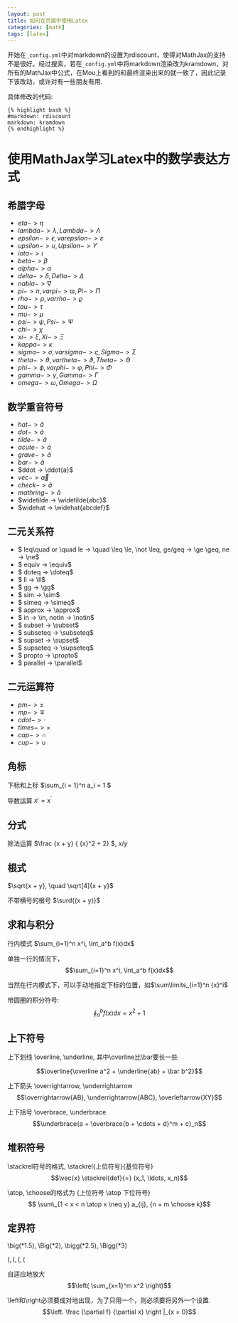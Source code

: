 ```yaml
---
layout: post
title: 如何在页面中使用Latex
categories: [math]
tags: [latex]
---
```


<script type="text/javascript" src="http://cdn.mathjax.org/mathjax/latest/MathJax.js?config=TeX-AMS-MML_HTMLorMML"></script>
<script>
MathJax.Hub.Config({
  config: ["MMLorHTML.js"],
  extensions: ["tex2jax.js"],
  jax: ["input/TeX"],
  tex2jax: {
    inlineMath: [ ['$','$'], ["\\(","\\)"] ],
    displayMath: [ ['$$','$$'], ["\\[","\\]"] ],
    processEscapes: false
  },
  TeX: {
    extensions: ["AMSmath.js", "AMSsymbols.js"],
    TagSide: "right",
    TagIndent: ".8em",
    MultLineWidth: "85%",
    equationNumbers: {
      autoNumber: "AMS",
    },
    unicode: {
      fonts: "STIXGeneral,'Arial Unicode MS'"
    }
  },
  showProcessingMessages: false
});
</script>

开始在`_config.yml`中对markdown的设置为rdiscount，使得对MathJax的支持不是很好。经过搜索，若在`_config.yml`中将markdown渲染改为kramdown，对所有的MathJax中公式，在Mou上看到的和最终渲染出来的就一致了，因此记录下该改动，或许对有一些朋友有用.

具体修改的代码:

    {% highlight bash %}
    #markdown: rdiscount
    markdown: kramdown
    {% endhighlight %}

# 使用MathJax学习Latex中的数学表达方式

## 希腊字母

* $eta -> \eta$
* $lambda -> \lambda, Lambda -> \Lambda$
* $epsilon -> \epsilon, varepsilon -> \varepsilon$
* $upsilon -> \upsilon, Upsilon -> \Upsilon$
* $iota -> \iota$
* $beta -> \beta$
* $alpha -> \alpha$
* $delta -> \delta, Delta -> \Delta$
* $nabla -> \nabla$
* $pi -> \pi, varpi -> \varpi, Pi -> \Pi$
* $rho -> \rho, varrho -> \varrho$
* $tau -> \tau$
* $mu -> \mu$
* $psi -> \psi, Psi -> \Psi$
* $chi -> \chi$
* $xi -> \xi, Xi -> \Xi$
* $kappa -> \kappa$
* $sigma -> \sigma, varsigma -> \varsigma, Sigma -> \Sigma$
* $theta -> \theta, vartheta -> \vartheta, Theta -> \Theta$
* $phi -> \phi, varphi -> \varphi, Phi -> \Phi$
* $gamma -> \gamma, Gamma -> \Gamma$
* $omega -> \omega, Omega -> \Omega$

## 数学重音符号
* $hat -> \hat{a}$
* $dot -> \dot{a}$
* $tilde -> \tilde{a}$
* $acute -> \acute{a}$
* $grave -> \grave{a}$
* $bar -> \bar{a}$
* $ddot -> \ddot{a}$
* $vec -> \vec{a}$
* $check -> \check{a}$
* $mathring -> \mathring{a}$
* $widetilde -> \widetilde{abc}$
* $widehat -> \widehat{abcdef}$

## 二元关系符

* $ leq\quad or \quad le -> \quad \leq \le, \not \leq, ge/geq -> \ge \geq, ne -> \ne$
* $ equiv -> \equiv$
* $ doteq -> \doteq$
* $ ll -> \ll$
* $ gg -> \gg$
* $ sim -> \sim$
* $ simeq -> \simeq$
* $ approx -> \approx$
* $ in -> \in, notin -> \notin$
* $ subset -> \subset$
* $ subseteq -> \subseteq$
* $ supset -> \supset$
* $ supseteq -> \supseteq$
* $ propto -> \propto$
* $ parallel -> \parallel$

## 二元运算符

* $pm -> \pm$
* $mp -> \mp$
* $cdot -> \cdot$
* $times -> \times$
* $cap -> \cap$
* $cup -> \cup$

## 角标

下标和上标 $\sum\_{i = 1}^n a_i = 1 $

导数运算 $x' = x^\prime$

## 分式

除法运算 $\frac {x + y} { {x}^2 + 2} $, $x / y$

## 根式

$\sqrt{x + y}, \quad \sqrt[4]{x + y}$

不带横号的根号 $\surd{(x + y)}$

## 求和与积分

行内模式 $\sum_{i=1}^n x^i, \int_a^b f(x)dx$

单独一行的情况下， $$\sum_{i=1}^n x^i, \int_a^b f(x)dx$$

当然在行内模式下，可以手动地指定下标的位置，如$\sum\limits_{i=1}^n {x}^i$

带圆圈的积分符号: $${\oint_a}^b f(x)dx = x^2 + 1$$ 

## 上下符号

上下划线
\overline, \underline, 其中\overline比\bar要长一些

$$\overline{\overline a^2 + \underline{ab} + \bar b^2}$$

上下箭头 \overrightarrow, \underrightarrow
$$\overrightarrow{AB}, \underrightarrow{ABC}, \overleftarrow{XY}$$

上下括号 \overbrace, \underbrace
$$\underbrace{a + \overbrace{b + \cdots + d}^m + c}_n$$

## 堆积符号

\stackrel符号的格式, \stackrel{上位符号}{基位符号}
$$\vec{x} \stackrel{def}{=} (x_1, \ldots, x_n)$$

\atop, \choose的格式为 {上位符号 \atop 下位符号}
$$ \sum\_{1 < x < n \atop x \neq y} a_{ij}, {n + m \choose k}$$

## 定界符

\big(*1.5), \Big(*2), \bigg(*2.5), \Bigg(*3)

$\big(, \Big(, \bigg(, \Bigg($

自适应地放大
$$\left( \sum_{x=1}^m x^2 \right)$$

\left和\right必须要成对地出现，为了只用一个，则必须要将另外一个设置.
$$\left. \frac {\partial f} {\partial x} \right |_{x = 0}$$
